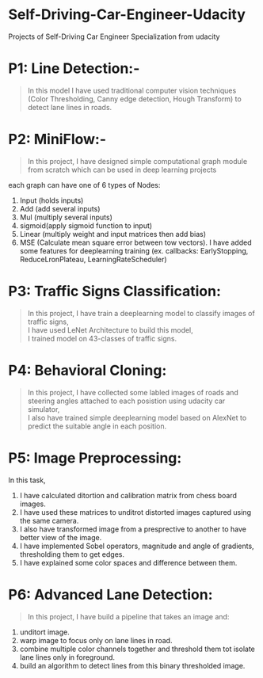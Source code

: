 # Self-Driving-Car-Engineer-Udacity
Projects of Self-Driving Car Engineer Specialization from udacity

# P1: Line Detection:-
> In this model I have used traditional computer vision techniques (Color Thresholding, Canny edge detection, Hough Transform) to detect lane lines in roads.

# P2: MiniFlow:-
> In this project, I have designed simple computational graph module from scratch which can be used in deep learning projects

each graph can have one of 6 types of Nodes:
1. Input  (holds inputs) 
2. Add    (add several inputs)
3. Mul    (multiply several inputs)
4. sigmoid(apply sigmoid function to input)
5. Linear (multiply weight and input matrices then add bias)
6. MSE    (Calculate mean square error between tow vectors).
I have added some features for deeplearning training (ex. callbacks: EarlyStopping, ReduceLronPlateau, LearningRateScheduler)

# P3: Traffic Signs Classification: 
> In this project, I have train a deeplearning model to classify images of traffic signs,<br> I have used LeNet Architecture to build this model,<br> I trained model on 43-classes of traffic signs.

# P4: Behavioral Cloning: 
> In this project, I have collected some labled images of roads and steering angles attached to each posistion using udacity car simulator,<br> I also have trained simple deeplearning model based on AlexNet to predict the suitable angle in each position.

# P5: Image Preprocessing:
In this task, 
1. I have calculated ditortion and calibration matrix from chess board images.<br>
2. I have used these matrices to unditrot distorted images captured using the same camera.<br>
3. I also have transformed image from a presprective to another to have better view of the image.<br>
4. I have implemented Sobel operators, magnitude and angle of gradients, thresholding them to get edges.<br>
5. I have explained some color spaces and difference between them.

# P6: Advanced Lane Detection: 
> In this project, I have build a pipeline that takes an image and: 
1. unditort image.
2. warp image to focus only on lane lines in road.
3. combine multiple color channels together and threshold them tot isolate lane lines only in foreground.
4. build an algorithm to detect lines from this binary thresholded image.
